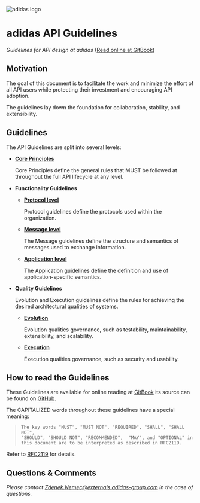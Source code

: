 ![adidas logo](https://adidas-group.gitbooks.io/api-guidelines/content/assets/adidas-logo.svg)

# adidas API Guidelines
_Guidelines for API design at adidas_ ([Read online at GitBook](https://adidas-group.gitbooks.io/api-guidelines/content/))

## Motivation
The goal of this document is to facilitate the work and minimize the effort of all API users while protecting their investment and encouraging API adoption.

The guidelines lay down the foundation for collaboration, stability, and extensibility.

## Guidelines
The API Guidelines are split into several levels:

- **[Core Principles](https://adidas-group.gitbooks.io/api-guidelines/content/core-principles/)**

    Core Principles define the general rules that MUST be followed at throughout the full API lifecycle at any level. 

- **Functionality Guidelines**
    - **[Protocol level](https://adidas-group.gitbooks.io/api-guidelines/content/protocol/)**
    
        Protocol guidelines define the protocols used within the organization. 
        
    - **[Message level](https://adidas-group.gitbooks.io/api-guidelines/content/message/)**
    
        The Message guidelines define the structure and semantics of messages used to exchange information. 

    - **[Application level](https://adidas-group.gitbooks.io/api-guidelines/content/application/)**
    
        The Application guidelines define the definition and use of application-specific semantics.
    
- **Quality Guidelines**
   
   Evolution and Execution guidelines define the rules for achieving the desired architectural qualities of systems. 
   
    - **[Evolution](https://adidas-group.gitbooks.io/api-guidelines/content/evolution/)**
    
        Evolution qualities governance, such as testability, maintainability, extensibility, and scalability.

    - **[Execution](https://adidas-group.gitbooks.io/api-guidelines/content/execution/)**
    
        Execution qualities governance, such as security and usability.


## How to read the Guidelines 
These Guidelines are available for online reading at [GitBook](https://apidesigner.gitbooks.io/adidas-api-guidelines/content/) its source can be found on [GitHub](https://github.com/adidas-group/api-guidelines).


The CAPITALIZED words throughout these guidelines have a special meaning:

> ```
> The key words "MUST", "MUST NOT", "REQUIRED", "SHALL", "SHALL NOT",
> "SHOULD", "SHOULD NOT", "RECOMMENDED",  "MAY", and "OPTIONAL" in 
> this document are to be interpreted as described in RFC2119.
> ```

Refer to [RFC2119](https://www.ietf.org/rfc/rfc2119) for details.

## Questions & Comments 

_Please contact [Zdenek.Nemec@externals.adidas-group.com](mailto:Zdenek.Nemec@externals.adidas-group.com) in the case of questions._
